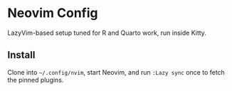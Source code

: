 # Neovim Config

LazyVim-based setup tuned for R and Quarto work, run inside Kitty.

## Install

Clone into `~/.config/nvim`, start Neovim, and run `:Lazy sync` once to fetch the pinned plugins.
